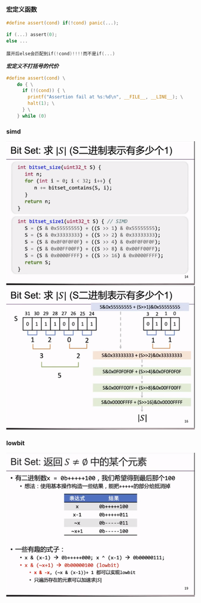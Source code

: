 ### 宏定义函数
```c
#define assert(cond) if(!cond) panic(...);
```
```c
if (...) assert(0);
else ...

展开后else会匹配到if(!cond)!!!!而不是if(...)

```
***宏定义不打括号的代价***
```c
#define assert(cond) \
    do { \
      if (!(cond)) { \
        printf("Assertion fail at %s:%d\n", __FILE__, __LINE__); \
        halt(1); \
      } \
    } while (0)
```

### simd 
![alt text](image.png)
![alt text](image-1.png)

### lowbit
![alt text](image-2.png)